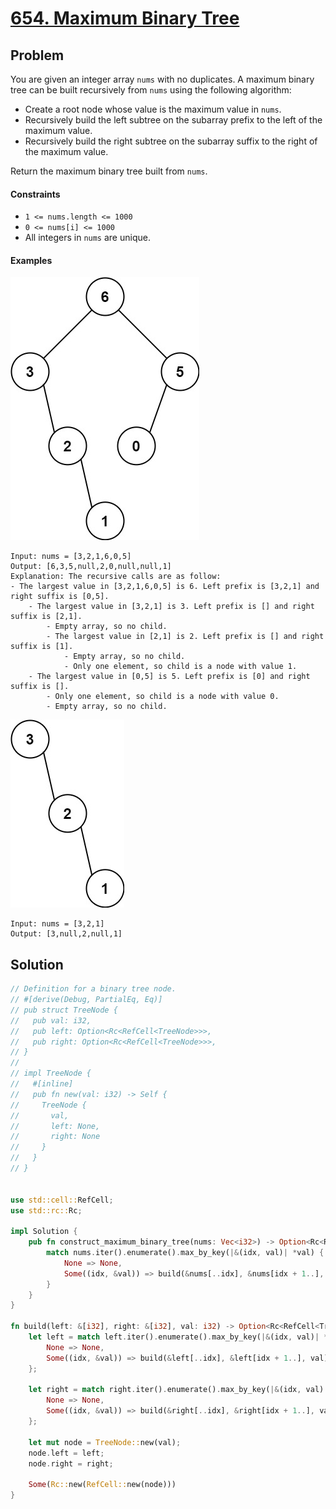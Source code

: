 # [654. Maximum Binary Tree](https://leetcode.com/problems/maximum-binary-tree/)

## Problem

You are given an integer array `nums` with no duplicates. A maximum binary tree
can be built recursively from `nums` using the following algorithm:

* Create a root node whose value is the maximum value in `nums`.
* Recursively build the left subtree on the subarray prefix to the left of the
  maximum value.
* Recursively build the right subtree on the subarray suffix to the right of the
  maximum value.

Return the maximum binary tree built from `nums`.

#### Constraints

* `1 <= nums.length <= 1000`
* `0 <= nums[i] <= 1000`
* All integers in `nums` are unique.

#### Examples

![tree-diagram](resources/654/tree1.jpg)

```text
Input: nums = [3,2,1,6,0,5]
Output: [6,3,5,null,2,0,null,null,1]
Explanation: The recursive calls are as follow:
- The largest value in [3,2,1,6,0,5] is 6. Left prefix is [3,2,1] and right suffix is [0,5].
    - The largest value in [3,2,1] is 3. Left prefix is [] and right suffix is [2,1].
        - Empty array, so no child.
        - The largest value in [2,1] is 2. Left prefix is [] and right suffix is [1].
            - Empty array, so no child.
            - Only one element, so child is a node with value 1.
    - The largest value in [0,5] is 5. Left prefix is [0] and right suffix is [].
        - Only one element, so child is a node with value 0.
        - Empty array, so no child.
```

![tree-diagram](resources/654/tree2.jpg)

```text
Input: nums = [3,2,1]
Output: [3,null,2,null,1]
```

## Solution

```rust
// Definition for a binary tree node.
// #[derive(Debug, PartialEq, Eq)]
// pub struct TreeNode {
//   pub val: i32,
//   pub left: Option<Rc<RefCell<TreeNode>>>,
//   pub right: Option<Rc<RefCell<TreeNode>>>,
// }
// 
// impl TreeNode {
//   #[inline]
//   pub fn new(val: i32) -> Self {
//     TreeNode {
//       val,
//       left: None,
//       right: None
//     }
//   }
// }


use std::cell::RefCell;
use std::rc::Rc;

impl Solution {
    pub fn construct_maximum_binary_tree(nums: Vec<i32>) -> Option<Rc<RefCell<TreeNode>>> {
        match nums.iter().enumerate().max_by_key(|&(idx, val)| *val) {
            None => None,
            Some((idx, &val)) => build(&nums[..idx], &nums[idx + 1..], val),
        }
    }
}

fn build(left: &[i32], right: &[i32], val: i32) -> Option<Rc<RefCell<TreeNode>>> {
    let left = match left.iter().enumerate().max_by_key(|&(idx, val)| *val) {
        None => None,
        Some((idx, &val)) => build(&left[..idx], &left[idx + 1..], val),
    };

    let right = match right.iter().enumerate().max_by_key(|&(idx, val)| *val) {
        None => None,
        Some((idx, &val)) => build(&right[..idx], &right[idx + 1..], val),
    };

    let mut node = TreeNode::new(val);
    node.left = left;
    node.right = right;

    Some(Rc::new(RefCell::new(node)))
}
```